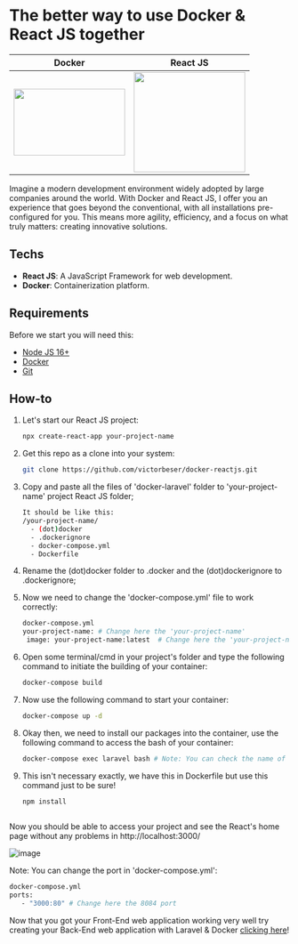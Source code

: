 # The better way to use Docker & React JS together

| Docker | React JS |
|--------|---------|
| <img src="https://www.docker.com/wp-content/uploads/2023/05/symbol_blue-docker-logo.png" width="200px" height="120px" /> | <img src="https://dabeng.github.io/img/reactjs.png" width="200px" height="180px" /> |

Imagine a modern development environment widely adopted by large companies around the world. 
With Docker and React JS, I offer you an experience that goes beyond the conventional, with all installations pre-configured for you. 
This means more agility, efficiency, and a focus on what truly matters: creating innovative solutions.

## Techs

- **React JS**: A JavaScript Framework for web development.
- **Docker**: Containerization platform.

## Requirements

Before we start you will need this:

- [Node JS 16+](https://www.php.net/downloads)
- [Docker](https://www.docker.com/get-started)
- [Git](https://git-scm.com/downloads)

## How-to

1. Let's start our React JS project:

   ```bash
   npx create-react-app your-project-name

2. Get this repo as a clone into your system:

   ```bash
   git clone https://github.com/victorbeser/docker-reactjs.git

3. Copy and paste all the files of 'docker-laravel' folder to 'your-project-name' project React JS folder;
   
   ```bash
   It should be like this:
   /your-project-name/
     - (dot)docker
     - .dockerignore
     - docker-compose.yml
     - Dockerfile

4. Rename the (dot)docker folder to .docker and the (dot)dockerignore to .dockerignore;
5. Now we need to change the 'docker-compose.yml' file to work correctly:
   
   ```bash
   docker-compose.yml
   your-project-name: # Change here the 'your-project-name'
    image: your-project-name:latest  # Change here the 'your-project-name'


6. Open some terminal/cmd in your project's folder and type the following command to initiate the building of your container:
   
   ```bash
   docker-compose build

7. Now use the following command to start your container:
   
   ```bash
   docker-compose up -d

8. Okay then, we need to install our packages into the container, use the following command to access the bash of your container:
   
   ```bash
   docker-compose exec laravel bash # Note: You can check the name of the "service" using the command 'docker-compose ps'


9. This isn't necessary exactly, we have this in Dockerfile but use this command just to be sure!
   
   ```bash
   npm install 
 
Now you should be able to access your project and see the React's home page without any problems in http://localhost:3000/

![image](https://github.com/user-attachments/assets/ec2d62f8-e4cd-4db4-a4ac-397931aab994)



Note: You can change the port in 'docker-compose.yml':

   ```bash
   docker-compose.yml
   ports:
      - "3000:80" # Change here the 8084 port
  ```

Now that you got your Front-End web application working very well try creating your Back-End web application with Laravel & Docker <a href="https://github.com/victorbeser/docker-laravel">clicking here</a>!
